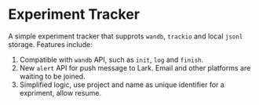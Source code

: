 # Experiment Tracker

A simple experiment tracker that supprots `wandb`, `trackio` and local `jsonl` storage. Features include:

1. Compatible with `wandb` API, such as `init`, `log` and `finish`.
2. New `alert` API for push message to Lark. Email and other platforms are waiting to be joined.
3. Simplified logic, use project and name as unique identifier for a expriment, allow resume.

